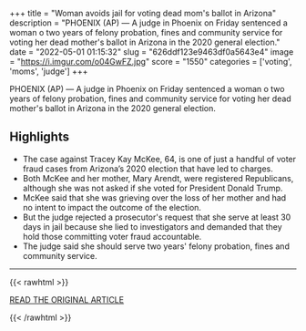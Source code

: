 +++
title = "Woman avoids jail for voting dead mom's ballot in Arizona"
description = "PHOENIX (AP) — A judge in Phoenix on Friday sentenced a woman o two years of felony probation, fines and community service for voting her dead mother's ballot in Arizona in the 2020 general election."
date = "2022-05-01 01:15:32"
slug = "626ddf123e9463df0a5643e4"
image = "https://i.imgur.com/o04GwFZ.jpg"
score = "1550"
categories = ['voting', 'moms', 'judge']
+++

PHOENIX (AP) — A judge in Phoenix on Friday sentenced a woman o two years of felony probation, fines and community service for voting her dead mother's ballot in Arizona in the 2020 general election.

## Highlights

- The case against Tracey Kay McKee, 64, is one of just a handful of voter fraud cases from Arizona’s 2020 election that have led to charges.
- Both McKee and her mother, Mary Arendt, were registered Republicans, although she was not asked if she voted for President Donald Trump.
- McKee said that she was grieving over the loss of her mother and had no intent to impact the outcome of the election.
- But the judge rejected a prosecutor's request that she serve at least 30 days in jail because she lied to investigators and demanded that they hold those committing voter fraud accountable.
- The judge said she should serve two years' felony probation, fines and community service.

---

{{< rawhtml >}}
  <p class="article-category">
    <a target="_blank" href="https://apnews.com/article/2022-midterm-elections-arizona-voting-donald-trump-fccf49382e78c012bc787d6a9f38ea7d">READ THE ORIGINAL ARTICLE</a>
  </p>
{{< /rawhtml >}}
